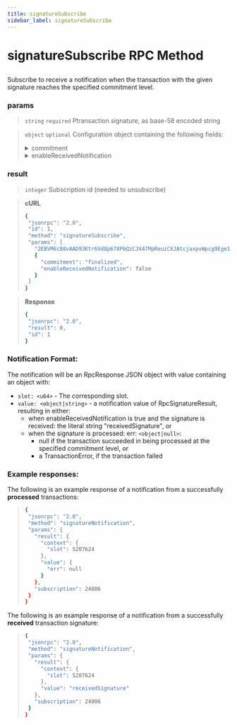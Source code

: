```yaml
---
title: signatureSubscribe
sidebar_label: signatureSubscribe
---
```

# signatureSubscribe RPC Method

## 

Subscribe to receive a notification when the transaction with the given signature reaches the specified commitment level.

### params

>`string` `required` Ptransaction signature, as base-58 encoded string

>`object` `optional` Configuration object containing the following fields:
>
><details>
>  <summary>commitment</summary>
>
>   The commitment describes how finalized a block is at that point in time. See Configuring State Commitment.
>
></details>
>
><details>
>  <summary>enableReceivedNotification</summary>
>
>   Whether or not to subscribe for notifications when signatures are received by the RPC, in addition to when they are processed.
>
></details>


### result

>`integer` Subscription id (needed to unsubscribe)

> **cURL**
> ```bash
>{
>  "jsonrpc": "2.0",
>  "id": 1,
>  "method": "signatureSubscribe",
>  "params": [
>    "2EBVM6cB8vAAD93Ktr6Vd8p67XPbQzCJX47MpReuiCXJAtcjaxpvWpcg9Ege1Nr5Tk3a2GFrByT7WPBjdsTycY9b",
>    {
>      "commitment": "finalized",
>      "enableReceivedNotification": false
>    }
>  ]
>}
>```


> **Response**
> ```bash
>{
>  "jsonrpc": "2.0",
>  "result": 0,
>  "id": 1
>}
>```

### Notification Format:

The notification will be an RpcResponse JSON object with value containing an object with:

- `slot: <u64>` - The corresponding slot.
- `value: <object|string>` - a notification value of RpcSignatureResult, resulting in either:
  - when enableReceivedNotification is true and the signature is received: the literal string "receivedSignature", or
  - when the signature is processed: err: `<object|null>`:
    - null if the transaction succeeded in being processed at the specified commitment level, or
    - a TransactionError, if the transaction failed

### Example responses:

The following is an example response of a notification from a successfully **processed** transactions:

>```bash
>{
>  "jsonrpc": "2.0",
>  "method": "signatureNotification",
>  "params": {
>    "result": {
>      "context": {
>        "slot": 5207624
>      },
>      "value": {
>        "err": null
>      }
>    },
>    "subscription": 24006
>  }
>}
>```

The following is an example response of a notification from a successfully **received** transaction signature:

>```bash
>{
>  "jsonrpc": "2.0",
>  "method": "signatureNotification",
>  "params": {
>    "result": {
>      "context": {
>        "slot": 5207624
>      },
>      "value": "receivedSignature"
>    },
>    "subscription": 24006
>  }
>}
>```
